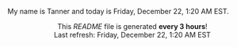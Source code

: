 My name is Tanner and today is Friday, December 22, 1:20 AM EST.

<p align="center">This <i>README</i> file is generated <b>every 3 hours</b>!</br>Last refresh: Friday, December 22, 1:20 AM EST<br /></p>
